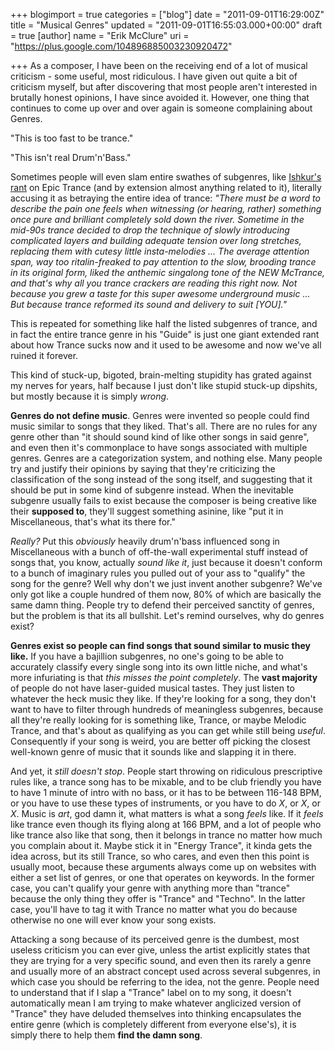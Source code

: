 +++
blogimport = true
categories = ["blog"]
date = "2011-09-01T16:29:00Z"
title = "Musical Genres"
updated = "2011-09-01T16:55:03.000+00:00"
draft = true
[author]
name = "Erik McClure"
uri = "https://plus.google.com/104896885003230920472"

+++
As a composer, I have been on the receiving end of a lot of musical criticism - some useful, most ridiculous. I have given out quite a bit of criticism myself, but after discovering that most people aren't interested in brutally honest opinions, I have since avoided it. However, one thing that continues to come up over and over again is someone complaining about Genres.

"This is too fast to be trance."

"This isn't real Drum'n'Bass."

Sometimes people will even slam entire swathes of subgenres, like [Ishkur's rant](http://techno.org/electronic-music-guide/) on Epic Trance (and by extension almost anything related to it), literally accusing it as betraying the entire idea of trance: *"There must be a word to describe the pain one feels when witnessing (or hearing, rather) something once pure and brilliant completely sold down the river. Sometime in the mid-90s trance decided to drop the technique of slowly introducing complicated layers and building adequate tension over long stretches, replacing them with cutesy little insta-melodies  ... The average attention span, way too ritalin-freaked to pay attention to the slow, brooding trance in its original form, liked the anthemic singalong tone of the NEW McTrance, and that's why all you trance crackers are reading this right now. Not because you grew a taste for this super awesome underground music ... But because trance reformed its sound and delivery to suit [YOU]."*

This is repeated for something like half the listed subgenres of trance, and in fact the entire trance genre in his "Guide" is just one giant extended rant about how Trance sucks now and it used to be awesome and now we've all ruined it forever.

This kind of stuck-up, bigoted, brain-melting stupidity has grated against my nerves for years, half because I just don't like stupid stuck-up dipshits, but mostly because it is simply *wrong*.

**Genres do not define music**. Genres were invented so people could find music similar to songs that they liked. That's all. There are no rules for any genre other than "it should sound kind of like other songs in said genre", and even then it's commonplace to have songs associated with multiple genres. Genres are a categorization system, and nothing else. Many people try and justify their opinions by saying that they're criticizing the classification of the song instead of the song itself, and suggesting that it should be put in some kind of subgenre instead. When the inevitable subgenre usually fails to exist because the composer is being creative like their **supposed to**, they'll suggest something asinine, like "put it in Miscellaneous, that's what its there for."

*Really?* Put this *obviously* heavily drum'n'bass influenced song in Miscellaneous with a bunch of off-the-wall experimental stuff instead of songs that, you know, actually *sound like it*, just because it doesn't conform to a bunch of imaginary rules you pulled out of your ass to "qualify" the song for the genre? Well why don't we just invent another subgenre? We've only got like a couple hundred of them now, 80% of which are basically the same damn thing. People try to defend their perceived sanctity of genres, but the problem is that its all bullshit. Let's remind ourselves, why do genres exist?

**Genres exist so people can find songs that sound similar to music they like.** If you have a bajillion subgenres, no one's going to be able to accurately classify every single song into its own little niche, and what's more infuriating is that *this misses the point completely*. The **vast majority** of people do not have laser-guided musical tastes. They just listen to whatever the heck music they like. If they're looking for a song, they don't want to have to filter through hundreds of meaningless subgenres, because all they're really looking for is something like, Trance, or maybe Melodic Trance, and that's about as qualifying as you can get while still being *useful*. Consequently if your song is weird, you are better off picking the closest well-known genre of music that it sounds like and slapping it in there.

And yet, it *still doesn't stop*. People start throwing on ridiculous prescriptive rules like, a trance song has to be mixable, and to be club friendly you have to have 1 minute of intro with no bass, or it has to be between 116-148 BPM, or you have to use these types of instruments, or you have to do *X*, or *X*, or *X*. Music is *art*, god damn it, what matters is what a song *feels* like. If it *feels* like trance even though its flying along at 166 BPM, and a lot of people who like trance also like that song, then it belongs in trance no matter how much you complain about it. Maybe stick it in "Energy Trance", it kinda gets the idea across, but its still Trance, so who cares, and even then this point is usually moot, because these arguments always come up on websites with either a set list of genres, or one that operates on keywords. In the former case, you can't qualify your genre with anything more than "trance" because the only thing they offer is "Trance" and "Techno". In the latter case, you'll have to tag it with Trance no matter what you do because otherwise no one will ever know your song exists.

Attacking a song because of its perceived genre is the dumbest, most useless criticism you can ever give, unless the artist explicitly states that they are trying for a very specific sound, and even then its rarely a genre and usually more of an abstract concept used across several subgenres, in which case you should be referring to the idea, not the genre. People need to understand that if I slap a "Trance" label on to my song, it doesn't automatically mean I am trying to make whatever anglicized version of "Trance" they have deluded themselves into thinking encapsulates the entire genre (which is completely different from everyone else's), it is simply there to help them **find the damn song**.
